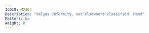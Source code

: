 ```yaml
---
ICD10: M2104
Description: "Valgus deformity, not elsewhere classified: Hand"
Matters: No
Weight: 0
---
```

